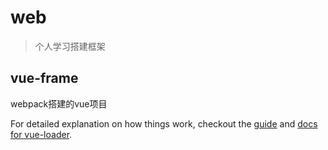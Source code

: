 # web

> 个人学习搭建框架


##  vue-frame
webpack搭建的vue项目


For detailed explanation on how things work, checkout the [guide](http://vuejs-templates.github.io/webpack/) and [docs for vue-loader](http://vuejs.github.io/vue-loader).
